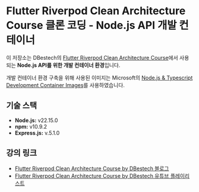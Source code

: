 # Flutter Riverpod Clean Architecture Course 클론 코딩 - Node.js API 개발 컨테이너

이 저장소는 DBestech의 [Flutter Riverpod Clean Architecture Course](https://www.dbestech.com/tutorials/riverpod-clean-architecture-course-with-source-code)에서 사용되는 **Node.js API를 위한 개발 컨테이너 환경**입니다.  

개발 컨테이너 환경 구축을 위해 사용된 이미지는 Microsoft의 [Node.js & Typescript Development Container Images](https://mcr.microsoft.com/en-us/artifact/mar/devcontainers/typescript-node/tags)를 사용하였습니다.

## 기술 스택

* **Node.js:** v22.15.0
* **npm:** v10.9.2
* **Express.js:** v.5.1.0

## 강의 링크

* [Flutter Riverpod Clean Architecture Course by DBestech 블로그](https://www.dbestech.com/tutorials/riverpod-clean-architecture-course-with-source-code)
* [Flutter Riverpod Clean Architecture Course by DBestech 유튜브 플레이리스트](https://www.youtube.com/playlist?list=PL3nPgdhXQtHcb2FRuXR0nsyVKyuk25HTq)